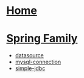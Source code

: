 # [Home](https://du-feng.github.io/)

# [Spring Family](https://du-feng.github.io/SpringFamily)
* [datasource](https://du-feng.github.io/SpringFamily/datasource)
* [mysql-connection](https://du-feng.github.io/SpringFamily/mysql-connection)
* [simple-jdbc](https://du-feng.github.io/SpringFamily/simple-jdbc)
